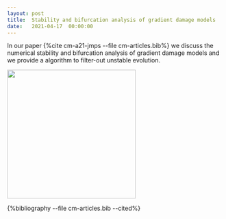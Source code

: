 ```yaml
---
layout: post
title:  Stability and bifurcation analysis of gradient damage models
date:   2021-04-17  00:00:00
---
```

In our paper {%cite cm-a21-jmps --file cm-articles.bib%} we discuss the numerical stability and bifurcation analysis of gradient damage models and we provide a algorithm to filter-out unstable evolution.


<img style="float: center; margin: 0px 0px 0px 0px;"
src="{{site.baseurl}}/images/stabdiag.png" width="300" />

{%bibliography --file cm-articles.bib --cited%}